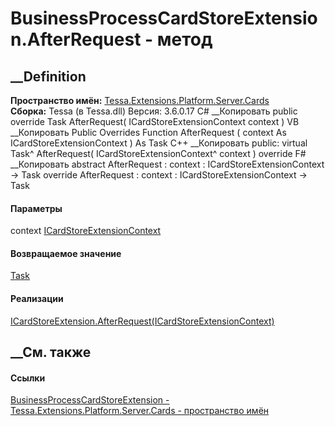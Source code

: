 # BusinessProcessCardStoreExtension.AfterRequest - метод
##  __Definition
 **Пространство имён:**
[Tessa.Extensions.Platform.Server.Cards](N_Tessa_Extensions_Platform_Server_Cards.htm)  
 **Сборка:** Tessa (в Tessa.dll) Версия: 3.6.0.17
C# __Копировать
     public override Task AfterRequest(
    	ICardStoreExtensionContext context
    )
VB __Копировать
     Public Overrides Function AfterRequest ( 
    	context As ICardStoreExtensionContext
    ) As Task
C++ __Копировать
     public:
    virtual Task^ AfterRequest(
    	ICardStoreExtensionContext^ context
    ) override
F# __Копировать
     abstract AfterRequest : 
            context : ICardStoreExtensionContext -> Task 
    override AfterRequest : 
            context : ICardStoreExtensionContext -> Task 
#### Параметры
context
[ICardStoreExtensionContext](T_Tessa_Cards_Extensions_ICardStoreExtensionContext.htm)
#### Возвращаемое значение
[Task](https://learn.microsoft.com/dotnet/api/system.threading.tasks.task)
#### Реализации
[ICardStoreExtension.AfterRequest(ICardStoreExtensionContext)](M_Tessa_Cards_Extensions_ICardStoreExtension_AfterRequest.htm)  
##  __См. также
#### Ссылки
[BusinessProcessCardStoreExtension -
](T_Tessa_Extensions_Platform_Server_Cards_BusinessProcessCardStoreExtension.htm)
[Tessa.Extensions.Platform.Server.Cards - пространство
имён](N_Tessa_Extensions_Platform_Server_Cards.htm)
